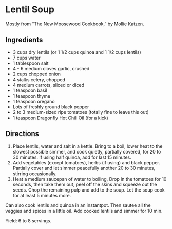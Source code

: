 # Lentil Soup
Mostly from “The New Moosewood Cookbook,” by Mollie Katzen.

## Ingredients
- 3 cups dry lentils (or 1 1/2 cups quinoa and 1 1/2 cups lentils)
- 7 cups water
- 1 tablespoon salt
- 4 - 6 medium cloves garlic, crushed
- 2 cups chopped onion
- 4 stalks celery, chopped
- 4 medium carrots, sliced or diced
- 1 teaspoon basil
- 1 teaspoon thyme
- 1 teaspoon oregano
- Lots of freshly ground black pepper
- 2 to 3 medium-sized ripe tomatoes (totally fine to leave this out)
- 1 teaspoon Dragonfly Hot Chili Oil (for a kick)

## Directions
1. Place lentils, water and salt in a kettle. Bring to a boil, lower heat to the slowest possible simmer, and cook quietly, partially covered, for 20 to 30 minutes. If using half quinoa, add for last 15 minutes.
1. Add vegetables (except tomatoes), herbs (if using) and black pepper. Partially cover and let simmer peacefully another 20 to 30 minutes, stirring occasionally.
1. Heat a medium saucepan of water to boiling, Drop in the tomatoes for 10 seconds, then take them out, peel off the skins and squeeze out the seeds. Chop the remaining pulp and add to the soup. Let the soup cook for at least 5 minutes more.

Can also cook lentils and quinoa in an instantpot. Then sautee all the veggies and spices in a little oil. Add cooked lentils and simmer for 10 min.

Yield: 6 to 8 servings.
